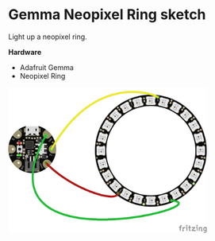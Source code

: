 # Gemma Neopixel Ring sketch

Light up a neopixel ring.

**Hardware**
- Adafruit Gemma
- Neopixel Ring

<img src="./gemma_neopixel_ring_bb.png?raw=true" width="400" alt="circuit diagram">
